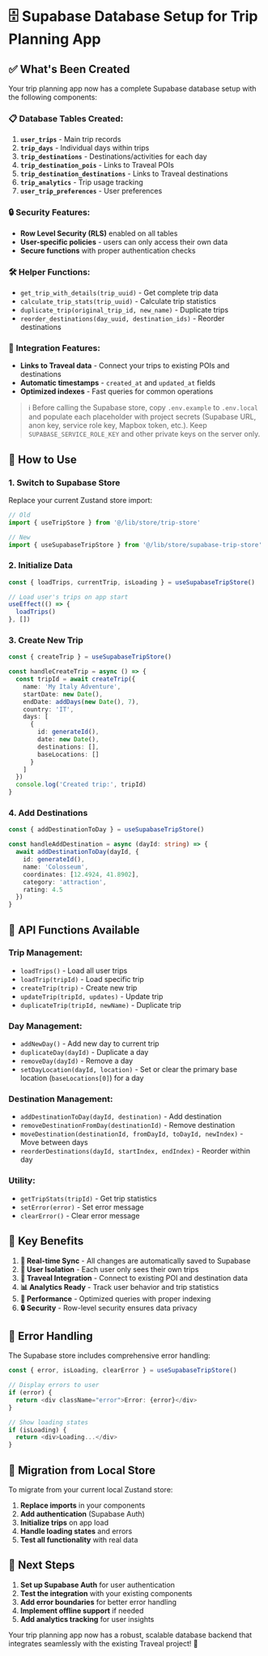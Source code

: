 # 🗄️ Supabase Database Setup for Trip Planning App

## ✅ What's Been Created

Your trip planning app now has a complete Supabase database setup with the following components:

### 📋 **Database Tables Created:**

1. **`user_trips`** - Main trip records
2. **`trip_days`** - Individual days within trips  
3. **`trip_destinations`** - Destinations/activities for each day
4. **`trip_destination_pois`** - Links to Traveal POIs
5. **`trip_destination_destinations`** - Links to Traveal destinations
6. **`trip_analytics`** - Trip usage tracking
7. **`user_trip_preferences`** - User preferences

### 🔒 **Security Features:**

- **Row Level Security (RLS)** enabled on all tables
- **User-specific policies** - users can only access their own data
- **Secure functions** with proper authentication checks

### 🛠️ **Helper Functions:**

- `get_trip_with_details(trip_uuid)` - Get complete trip data
- `calculate_trip_stats(trip_uuid)` - Calculate trip statistics
- `duplicate_trip(original_trip_id, new_name)` - Duplicate trips
- `reorder_destinations(day_uuid, destination_ids)` - Reorder destinations

### 🔗 **Integration Features:**

- **Links to Traveal data** - Connect your trips to existing POIs and destinations
- **Automatic timestamps** - `created_at` and `updated_at` fields
- **Optimized indexes** - Fast queries for common operations

> ℹ️ Before calling the Supabase store, copy `.env.example` to `.env.local` and populate each placeholder with project secrets (Supabase URL, anon key, service role key, Mapbox token, etc.). Keep `SUPABASE_SERVICE_ROLE_KEY` and other private keys on the server only.

## 🚀 **How to Use**

### **1. Switch to Supabase Store**

Replace your current Zustand store import:

```typescript
// Old
import { useTripStore } from '@/lib/store/trip-store'

// New  
import { useSupabaseTripStore } from '@/lib/store/supabase-trip-store'
```

### **2. Initialize Data**

```typescript
const { loadTrips, currentTrip, isLoading } = useSupabaseTripStore()

// Load user's trips on app start
useEffect(() => {
  loadTrips()
}, [])
```

### **3. Create New Trip**

```typescript
const { createTrip } = useSupabaseTripStore()

const handleCreateTrip = async () => {
  const tripId = await createTrip({
    name: 'My Italy Adventure',
    startDate: new Date(),
    endDate: addDays(new Date(), 7),
    country: 'IT',
    days: [
      {
        id: generateId(),
        date: new Date(),
        destinations: [],
        baseLocations: []
      }
    ]
  })
  console.log('Created trip:', tripId)
}
```

### **4. Add Destinations**

```typescript
const { addDestinationToDay } = useSupabaseTripStore()

const handleAddDestination = async (dayId: string) => {
  await addDestinationToDay(dayId, {
    id: generateId(),
    name: 'Colosseum',
    coordinates: [12.4924, 41.8902],
    category: 'attraction',
    rating: 4.5
  })
}
```

## 🔧 **API Functions Available**

### **Trip Management:**
- `loadTrips()` - Load all user trips
- `loadTrip(tripId)` - Load specific trip
- `createTrip(trip)` - Create new trip
- `updateTrip(tripId, updates)` - Update trip
- `duplicateTrip(tripId, newName)` - Duplicate trip

### **Day Management:**
- `addNewDay()` - Add new day to current trip
- `duplicateDay(dayId)` - Duplicate a day
- `removeDay(dayId)` - Remove a day
- `setDayLocation(dayId, location)` - Set or clear the primary base location (`baseLocations[0]`) for a day

### **Destination Management:**
- `addDestinationToDay(dayId, destination)` - Add destination
- `removeDestinationFromDay(destinationId)` - Remove destination
- `moveDestination(destinationId, fromDayId, toDayId, newIndex)` - Move between days
- `reorderDestinations(dayId, startIndex, endIndex)` - Reorder within day

### **Utility:**
- `getTripStats(tripId)` - Get trip statistics
- `setError(error)` - Set error message
- `clearError()` - Clear error message

## 🎯 **Key Benefits**

1. **🔄 Real-time Sync** - All changes are automatically saved to Supabase
2. **👤 User Isolation** - Each user only sees their own trips
3. **🔗 Traveal Integration** - Connect to existing POI and destination data
4. **📊 Analytics Ready** - Track user behavior and trip statistics
5. **🚀 Performance** - Optimized queries with proper indexing
6. **🔒 Security** - Row-level security ensures data privacy

## 🐛 **Error Handling**

The Supabase store includes comprehensive error handling:

```typescript
const { error, isLoading, clearError } = useSupabaseTripStore()

// Display errors to user
if (error) {
  return <div className="error">Error: {error}</div>
}

// Show loading states
if (isLoading) {
  return <div>Loading...</div>
}
```

## 🔄 **Migration from Local Store**

To migrate from your current local Zustand store:

1. **Replace imports** in your components
2. **Add authentication** (Supabase Auth)
3. **Initialize trips** on app load
4. **Handle loading states** and errors
5. **Test all functionality** with real data

## 📝 **Next Steps**

1. **Set up Supabase Auth** for user authentication
2. **Test the integration** with your existing components
3. **Add error boundaries** for better error handling
4. **Implement offline support** if needed
5. **Add analytics tracking** for user insights

Your trip planning app now has a robust, scalable database backend that integrates seamlessly with the existing Traveal project! 🎉
